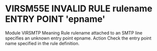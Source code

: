 # VIRSM55E INVALID RULE rulename ENTRY POINT 'epname'
Module
    VIRSMTP
Meaning
    Rule rulename attached to an SMTP line specifies an unknown entry point epname.
Action
    Check the entry point name specified in the rule definition.
